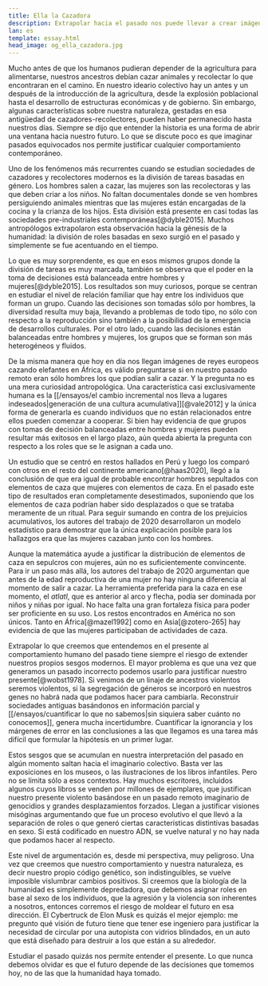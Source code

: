 ```yaml
---
title: Ella la Cazadora
description: Extrapolar hacia el pasado nos puede llevar a crear imágenes completamente erróneas sobre nuestra historia. A su vez, un pasado imperfecto nos empuja hacia futuros indeseados. 
lan: es
template: essay.html
head_image: og_ella_cazadora.jpg
---
```


Mucho antes de que los humanos pudieran depender de la agricultura para alimentarse, nuestros ancestros debían cazar animales y recolectar lo que encontraran en el camino. En nuestro ideario colectivo hay un antes y un después de la introducción de la agricultura, desde la explosión poblacional hasta el desarrollo de estructuras económicas y de gobierno. Sin embargo, algunas características sobre nuestra naturaleza, gestadas en esa antigüedad de cazadores-recolectores, pueden haber permanecido hasta nuestros días. Siempre se dijo que entender la historia es una forma de abrir una ventana hacia nuestro futuro. Lo que se discute poco es que imaginar pasados equivocados nos permite justificar cualquier comportamiento contemporáneo. 

Uno de los fenómenos más recurrentes cuando se estudian sociedades de cazadores y recolectores modernos es la división de tareas basadas en género. Los hombres salen a cazar, las mujeres son las recolectoras y las que deben criar a los niños. No faltan documentales donde se ven hombres persiguiendo animales mientras que las mujeres están encargadas de la cocina y la crianza de los hijos. Esta división está presente en casi todas las sociedades pre-industriales contemporáneas[@dyble2015]. Muchos antropólogos extrapolaron esta observación hacia la génesis de la humanidad: la división de roles basadas en sexo surgió en el pasado y simplemente se fue acentuando en el tiempo. 

Lo que es muy sorprendente, es que en esos mismos grupos donde la división de tareas es muy marcada, también se observa que el poder en la toma de decisiones está balanceada entre hombres y mujeres[@dyble2015]. Los resultados son muy curiosos, porque se centran en estudiar el nivel de relación familiar que hay entre los individuos que forman un grupo. Cuando las decisiones son tomadas sólo por hombres, la diversidad resulta muy baja, llevando a problemas de todo tipo, no sólo con respecto a la reproducción sino también a la posibilidad de la emergencia de desarrollos culturales. Por el otro lado, cuando las decisiones están balanceadas entre hombres y mujeres, los grupos que se forman son más heterogéneos y fluidos. 

De la misma manera que hoy en día nos llegan imágenes de reyes europeos cazando elefantes en África, es válido preguntarse si en nuestro pasado remoto eran sólo hombres los que podían salir a cazar. Y la pregunta no es una mera curiosidad antropológica. Una característica casi exclusivamente humana es la [[/ensayos/el cambio incremental nos lleva a lugares indeseados|generación de una cultura acumulativa]][@vale2012] y la única forma de generarla es cuando individuos que no están relacionados entre ellos pueden comenzar a cooperar. Si bien hay evidencia de que grupos con tomas de decisión balanceadas entre hombres y mujeres pueden resultar más exitosos en el largo plazo, aún queda abierta la pregunta con respecto a los roles que se le asignan a cada uno. 

Un estudio que se centró en restos hallados en Perú y luego los comparó con otros en el resto del continente americano[@haas2020], llegó a la conclusión de que era igual de probable encontrar hombres sepultados con elementos de caza que mujeres con elementos de caza. En el pasado este tipo de resultados eran completamente desestimados, suponiendo que los elementos de caza podrían haber sido desplazados o que se trataba meramente de un ritual. Para seguir sumando en contra de los prejuicios acumulativos, los autores del trabajo de 2020 desarrollaron un modelo estadístico para demostrar que la única explicación posible para los hallazgos era que las mujeres cazaban junto con los hombres. 

Aunque la matemática ayude a justificar la distribución de elementos de caza en sepulcros con mujeres, aún no es suficientemente convincente. Para ir un paso más allá, los autores del trabajo de 2020 argumentan que antes de la edad reproductiva de una mujer no hay ninguna diferencia al momento de salir a cazar. La herramienta preferida para la caza en ese momento, el *atlatl*, que es anterior al arco y flecha, podía ser dominada por niños y niñas por igual. No hace falta una gran fortaleza física para poder ser proficiente en su uso.  Los restos encontrados en América no son únicos. Tanto en África[@mazel1992] como en Asia[@zotero-265] hay evidencia de que las mujeres participaban de actividades de caza. 

Extrapolar lo que creemos que entendemos en el presente al comportamiento humano del pasado tiene siempre el riesgo de extender nuestros propios sesgos modernos. El mayor problema es que una vez que generamos un pasado incorrecto podemos usarlo para justificar nuestro presente[@wobst1978]. Si venimos de un linaje de ancestros violentos seremos violentos, si la segregación de géneros se incorporó en nuestros genes no habrá nada que podamos hacer para cambiarla. Reconstruir sociedades antiguas basándonos en información parcial y [[/ensayos/cuantificar lo que no sabemos|sin siquiera saber cuánto no conocemos]], genera mucha incertidumbre. Cuantificar la ignorancia y los márgenes de error en las conclusiones a las que llegamos es una tarea más difícil que formular la hipótesis en un primer lugar. 

Estos sesgos que se acumulan en nuestra interpretación del pasado en algún momento saltan hacia el imaginario colectivo. Basta ver las exposiciones en los museos, o las ilustraciones de los libros infantiles. Pero no se limita sólo a esos contextos. Hay muchos escritores, incluidos algunos cuyos libros se venden por millones de ejemplares, que justifican nuestro presente violento basándose en un pasado remoto imaginario de genocidios y grandes desplazamientos forzados. Llegan a justificar visiones misóginas argumentando que fue un proceso evolutivo el que llevó a la separación de roles o que generó ciertas características distintivas basadas en sexo. Si está codificado en nuestro ADN, se vuelve natural y no hay nada que podamos hacer al respecto. 

Este nivel de argumentación es, desde mi perspectiva, muy peligroso. Una vez que creemos que nuestro comportamiento y nuestra naturaleza, es decir nuestro propio código genético, son indistinguibles, se vuelve imposible vislumbrar cambios positivos. Si creemos que la biología de la humanidad es simplemente depredadora, que debemos asignar roles en base al sexo de los individuos, que la agresión y la violencia son inherentes a nosotros, entonces corremos el riesgo de moldear el futuro en esa dirección. El Cybertruck de Elon Musk es quizás el mejor ejemplo: me pregunto qué visión de futuro tiene que tener ese ingeniero para justificar la necesidad de circular por una autopista con vidrios blindados, en un auto que está diseñado para destruir a los que están a su alrededor. 

Estudiar el pasado quizás nos permite entender el presente. Lo que nunca debemos olvidar es que el futuro depende de las decisiones que tomemos hoy, no de las que la humanidad haya tomado. 